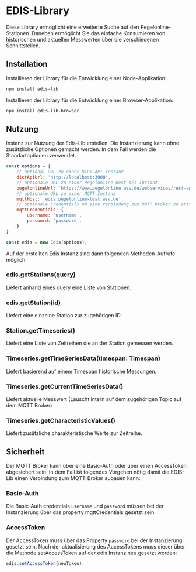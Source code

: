 # EDIS-Library

Diese Library ermöglicht eine erweiterte Suche auf den Pegelonline-Stationen. Daneben ermöglicht Sie das einfache Konsumieren von historischen und aktuellen Messwerten über die verschiedenen Schnittstellen.

## Installation

Installieren der Library für die Entwicklung einer Node-Applikation:

```bash
npm install edis-lib
```

Installieren der Library für die Entwicklung einer Browser-Applikation:

```bash
npm install edis-lib-browser
```

## Nutzung

Instanz zur Nutzung der Edis-Lib erstellen. Die Instanzierung kann ohne zusätzliche Optionen gemacht werden. In dem Fall werden die Standartoptionen verwendet.

```javascript
const options = {
    // optional URL zu einer DICT-API Instanz
    dictApiUrl: 'http://localhost:3000',
    // optionale URL zu einer Pegelonline-Rest-API Instanz
    pegelonlineUrl: 'https://www.pegelonline.wsv.de/webservices/rest-api/v2'
    // optionale URL zu einer MQTT Instanz
    mqttHost: 'edis.pegelonline-test.wsv.de',
    // optionale credentials um eine Verbindung zum MQTT broker zu erstellen
    mqttCredentials: {
        username: 'username',
        password: 'password',
    }
}

const edis = new Edis(options);
```

Auf der erstellten Edis Instanz sind dann folgenden Methoden-Aufrufe möglich:

### edis.getStations(query)

Liefert anhand eines query eine Liste von Stationen.

### edis.getStation(id)

Liefert eine einzelne Station zur zugehörigen ID.

### Station.getTimeseries()

Liefert eine Liste von Zeitreihen die an der Station gemessen werden.

### Timeseries.getTimeSeriesData(timespan: Timespan)

Liefert basierend auf einem Timespan historische Messungen.

### Timeseries.getCurrentTimeSeriesData()

Liefert aktuelle Messwert (Lauscht intern auf dem zugehörigen Topic auf dem MQTT Broker)

### Timeseries.getCharacteristicValues()

Liefert zusätzliche charakteristische Werte zur Zeitreihe.

## Sicherheit

Der MQTT Broker kann über eine Basic-Auth oder über einen AccessToken abgesichert sein. In dem Fall ist folgendes Vorgehen nötig damit die EDIS-Lib einen Verbindung zum MQTT-Broker aubauen kann:

### Basic-Auth

Die Basic-Auth credentials `username` und `password` müssen bei der Instanzierung über das property mqttCredentials gesetzt sein.

### AccessToken

Der AccessToken muss über das Property `password` bei der Instanzierung gesetzt sein. Nach der aktualisierung des AccessTokens muss dieser über die Methode setAccessToken auf der edis Instanz neu gesetzt werden:

```javascript
edis.setAccessToken(newToken);
```
